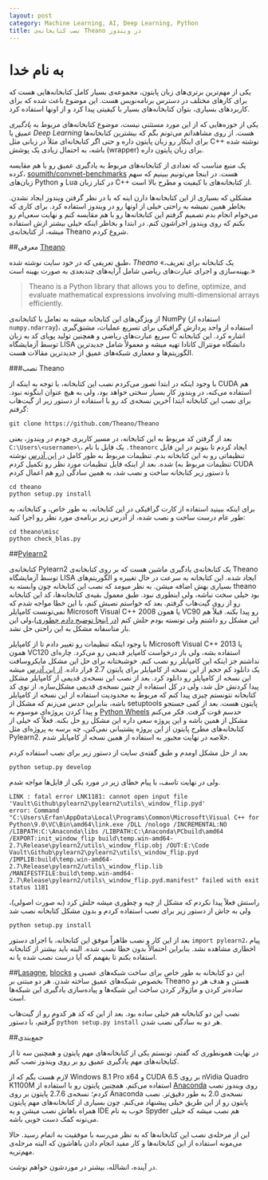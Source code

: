 ```yaml
---
layout: post
category: Machine Learning, AI, Deep Learning, Python
title: نصب کتابخانه‌ی Theano در ویندوز
---
```

به نام خدا
===========

یکی از مهم‌ترین برتری‌های زبان پایتون، مجموعه‌ی بسیار کامل کتابخانه‌هایی هست که برای کارهای مختلف در دسترس برنامه‌نویس هست. این موضوع باعث شده که برای کاربردهای بسیاری، بتوان کتابخانه‌های بسیار با کیفیتی پیدا کرد و از اونها استفاده کرد.

یکی از حوزه‌هایی که از این مورد مستثنی نیست، موضوع کتابخانه‌های مربوط به _یادگیری عمیق_ یا _Deep Learning_ هست. از روی مشاهداتم می‌تونم بگم که بیشترین کتابخانه‌ها برای اینکار رو زبان پایتون داره و حتی اگر کتابخانه‌ای مثلاً در زبانی مثل C++ نوشته شده باشه، به احتمال زیادی یک پوشش (wrapper) برای زبان پایتون داره.

یک منبع مناسب که تعدادی از کتابخانه‌های مربوط به یادگیری عمیق رو با هم مقایسه کرده،
[soumith/convnet-benchmarks](https://github.com/soumith/convnet-benchmarks)
 هست. در اینجا می‌تونیم ببینیم که سهم زبان‌های Python و Lua در کنار زبان C++ از کتابخانه‌های با کیفیت و مطرح بالا است.

 مشکلی که بسیاری از این کتابخانه‌ها دارن اینه که با در نظر گرفتن ویندوز ایجاد نشدن. بخاطر همین نمیشه به راحتی خیلی از اونها رو در ویندوز استفاده کرد. برای کاری که می‌خوام انجام بدم تصمیم گرفتم این کتابخانه‌ها رو با هم مقایسه کنم و نهایت سعی‌ام رو بکنم که روی ویندوز اجراشون کنم. در ابتدا و بخاطر اینکه خیلی بیشتر ازش استفاده میشه، از کتابخانه‌ی Theano شروع کردم.


##معرفی [Theano](http://www.deeplearning.net/software/theano/)

 طبق تعریفی که در خود سایت نوشته شده، _Theano_ «یک کتابخانه برای تعریف، بهینه‌سازی و اجرای عبارت‌های ریاضی شامل آرایه‌های چندبعدی به صورت بهینه است.»

 > Theano is a Python library that allows you to define, optimize, and evaluate mathematical expressions involving multi-dimensional arrays efficiently.

 از ویژگی‌های این کتابخانه میشه به تعامل با کتابخانه‌ی NumPy (استفاده از `numpy.ndarray`)، استفاده از واحد پردازش گرافیکی برای تسریع عملیات، مشتق‌گیری سریع عبارت‌های ریاضی و همچنین تولید پویای کد به زبان C اشاره کرد.
 این کتابخانه توسط آزمایشگاه LISA دانشگاه مونترال کانادا تهیه میشه و معمولاً شامل جدیدترین الگوریتم‌ها و معماری شبکه‌های عمیق از جدیدترین مقالات هست.

###نصب Theano

 با وجود اینکه در ابتدا تصور می‌کردم نصب این کتابخانه، با توجه به اینکه از CUDA هم استفاده می‌کنه، در ویندوز کار بسیار سختی خواهد بود، ولی به هیچ عنوان اینگونه نبود. برای نصب این کتابخانه ابتدا آخرین نسخه‌ی کد رو با استفاده از دستور زیر از گیت‌هاب گرفتم:


    git clone https://github.com/Theano/Theano


 بعد از گرفتن کد مربوط به این کتابخانه، در مسیر کاربری خودم در ویندوز، یعنی `C:\Users\<username>\`، یک فایل با نام `.theanorc` ایجاد کردم تا بتونم در این فایل تنظیماتی رو به این کتابخانه بدم. تنظیمات مربوط به طور کامل در [این آدرس](http://www.deeplearning.net/software/theano/install.html#bleeding-edge-installation) نوشته شده. بعد از اینکه فایل تنظیمات مورد نظر رو تکمیل کردم (تنظیمات مربوط به CUDA رو هم اعمال کردم) با دستور زیر کتابخانه ساخت و نصب شد، به همین سادگی


    cd theano
    python setup.py install


 برای اینکه ببینید استفاده از کارت گرافیکی در این کتابخانه، به طور خاص، و کتابخانه، به طور عام درست ساخت و نصب شده، از آدرس زیر برنامه‌ی مورد نظر رو اجرا کنید:


    cd theano\misc
    python check_blas.py

##[Pylearn2](https://github.com/lisa-lab/pylearn2)

کتابخانه‌ی Pylearn2 یک کتابخانه‌ی یادگیری ماشین هست که بر روی کتابخانه‌ی Theano توسط آزمایشگاه LISA ایجاد شده. این کتابخانه به سرعت در حال تغییره و الگوریتم‌های بسیاری بهش اضافه میشن. به نظر میومد که نصب این کتابخانه چون وابسته به theano بود خیلی سخت نباشه، ولی اینطوری نبود. طبق معمول بقیه‌ی کتابخانه‌ها، کد این کتابخانه رو از روی گیت‌هاب گرفتم. بعد که خواستم نصبش کنم، با این خطا مواجه شدم که نمی‌تونست کامپایلر Microsoft Visual C++ 2008 یا همون VC90 رو پیدا بکنه. قبلاً هم این مشکل رو داشتم ولی تونسته بودم حلش کنم ([در اینجا توضیح دادم چطوری](http://erfannoury.github.io/2014/04/msvc-for-python/))،ولی این بار متاسفانه مشکل به این راحتی حل نشد.

با وجود اینکه تنظیمات رو تغییر دادم تا از کامپایلر Microsoft Visual C++ 2013 یا همون VC120 استفاده بشه، ولی باز درخواست کامپایر قدیمی رو می‌کرد. چاره‌ای نداشتم جز اینکه این کامپایلر رو نصب کنم. خوشبختانه برای حل این مشکل مایکروسافت یک دانلود کم حجم از این نسخه از کامپایلر برای پایتون 2.7 قرار داده.
[از این آدرس](http://aka.ms/vcpython27) میشه این نسخه از کامپایلر رو دانلود کرد. بعد از نصب این نسخه‌ی قدیمی از کامپایلر مشکل پیدا کردنش حل شد، ولی در کل استفاده از چنین نسخه‌ی قدیمی مشکل‌سازه. از توی کد کتابخانه نتونستم چیزی پیدا کنم که مربوط به محدودیت استفاده از این نسخه از کامپایلر باشه، بنابراین حدس می‌زنم که مشکل از setuptools پایتون هست. بعد از کمی جستجو و پیدا کردن پروژه‌ای موسوم به [Python Wheels](http://pythonwheels.com/) حدسم قوت گرفت. فکر می‌کنم مشکل از همین باشه و این پروژه سعی داره این مشکل رو حل بکنه. فعلاً که خیلی از کتابخانه‌های مطرح پایتون از این پروژه پشتیبانی نمی‌کنن، چه برسه به پروژه‌ای مثل Pylearn2. خلاصه در نهایت مجبور به استفاده از همین نسخه از کامپایلر شدم.

بعد از حل مشکل اومدم و طبق گفته‌ی سایت از دستور زیر برای نصب استفاده کردم

    python setup.py develop

ولی در نهایت تاسف، با پیام خطای زیر در مورد یکی از فایل‌ها مواجه شدم.

    LINK : fatal error LNK1181: cannot open input file 'Vault\Github\pylearn2\pylearn2\utils\_window_flip.pyd'
    error: Command "C:\Users\Erfan\AppData\Local\Programs\Common\Microsoft\Visual C++ for Python\9.0\VC\Bin\amd64\link.exe /DLL /nologo /INCREMENTAL:NO /LIBPATH:C:\Anaconda\libs /LIBPATH:C:\Anaconda\PCbuild\amd64 /EXPORT:init_window_flip build\temp.win-amd64-2.7\Release\pylearn2/utils\_window_flip.obj /OUT:E:\Code Vault\Github\pylearn2\pylearn2\utils\_window_flip.pyd /IMPLIB:build\temp.win-amd64-2.7\Release\pylearn2/utils\_window_flip.lib /MANIFESTFILE:build\temp.win-amd64-2.7\Release\pylearn2/utils\_window_flip.pyd.manifest" failed with exit status 1181

راستش فعلاً پیدا نکردم که مشکل از چیه و چطوری میشه حلش کرد (به صورت اصولی)، ولی به جاش از دستور زیر برای نصب استفاده کردم و بدون مشکل کتابخانه نصب شد

    python setup.py install

بعد از این کار و نصب ظاهراً موفق این کتابخانه، با اجرای دستور `import pylearn2`، پیام اخطاری مشاهده نشد. بنابراین احتمالاً بدون خطا نصب شده. البته باید بیشتر از کتابخانه استفاده بکنم تا بفهمم که آیا درست نصب شده یا نه.

##[Lasagne](https://github.com/benanne/Lasagne), [blocks](https://github.com/bartvm/blocks)
این دو کتابخانه به طور خاص برای ساخت شبکه‌های عصبی و بخصوص شبکه‌های عمیق ساخته شدن. هر دو مبتنی بر Theano هستن و هدف هر دو ساده‌تر کردن و ماژولار کردن ساخت این شبکه‌ها و پیاده‌سازی یادگیری این شبکه‌ها است.

نصب این دو کتابخانه هم خیلی ساده بود. بعد از این که کد هر کدوم رو از گیت‌هاب گرفتم، با دستور `python setup.py install` هر دو به سادگی نصب شدن.

##جمع‌بندی

در نهایت همونطوری که گفتم، تونستم یکی از کتابخانه‌های مهم پایتون و همچنین سه تا از کتابخانه‌های مهم یادگیری عمیق رو بر روی ویندوز نصب کنم.

لازم هست بگم که از Windows 8.1 Pro x64 و CUDA 6.5 بر روی nVidia Quadro K1100M استفاده می‌کنم. همچنین پایتون رو با استفاده از [Anaconda](https://store.continuum.io/cshop/anaconda/) روی ویندوز نصب کردم؛ نسخه‌ی 2.7.6 پایتون بر روی Anaconda نسخه‌ی 2.0 به طور دقیق‌تر. نصب پایتون رو از این طریق خیلی پیشنهاد می‌کنم. چون بسیاری از کتابخانه‌های مهم پایتون همراه باهاش نصب میشن و یه IDE خوب به نام Spyder هم نصب میشه که خیلی می‌تونه کمک دست خوبی باشه.

این از مرحله‌ی نصب این کتابخانه‌ها که به نظر می‌رسه با موفقیت به اتمام رسید. حالا می‌مونه استفاده از این کتابخانه‌ها و کار مفید انجام دادن باهاشون که البته مرحله‌ی مهم‌تریه.

در آینده، انشالله، بیشتر در موردشون خواهم نوشت.
